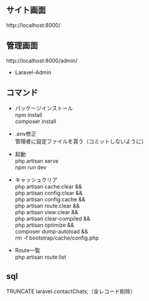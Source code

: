 ## サイト画面
http://localhost:8000/

## 管理画面
http://localhost:8000/admin/
- Laravel-Admin

## コマンド
- パッケージインストール<br>
npm install<br>
composer install

- .env修正<br>
管理者に設定ファイルを貰う（コミットしないように）

- 起動<br>
php artisan serve<br>
npm run dev

- キャッシュクリア<br>
php artisan cache:clear &&<br>
php artisan config:clear &&<br>
php artisan config:cache &&<br>
php artisan route:clear &&<br>
php artisan view:clear &&<br>
php artisan clear-compiled &&<br>
php artisan optimize &&<br>
composer dump-autoload &&<br>
rm -f bootstrap/cache/config.php

- Route一覧<br>
php artisan route:list

## sql<br>
TRUNCATE laravel.contactChats;（全レコード削除）<br>